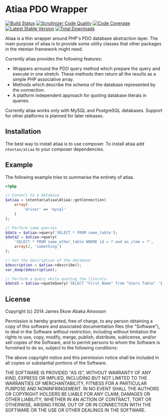 Atiaa PDO Wrapper
=================

[![Build Status](https://travis-ci.org/ntentan/atiaa.svg)](https://travis-ci.org/ntentan/atiaa)
[![Scrutinizer Code Quality](https://scrutinizer-ci.com/g/ntentan/atiaa/badges/quality-score.png?b=master)](https://scrutinizer-ci.com/g/ntentan/atiaa/?branch=master)
[![Code Coverage](https://scrutinizer-ci.com/g/ntentan/atiaa/badges/coverage.png?b=master)](https://scrutinizer-ci.com/g/ntentan/atiaa/?branch=master)
[![Latest Stable Version](https://poser.pugx.org/ntentan/atiaa/version.svg)](https://packagist.org/packages/ntentan/atiaa)
[![Total Downloads](https://poser.pugx.org/ntentan/atiaa/downloads.svg)](https://packagist.org/packages/ntentan/atiaa)

Atiaa is a thin wrapper around PHP's PDO database abstraction layer. The main 
purpose of atiaa is to provide some utility classes that other packages in the 
ntentan framework might need. 

Currently atiaa provides the following features:
 - Wrappers arround the PDO query method which prepare the query and execute in 
   one stretch. These methods then return all the results as a simple 
   PHP associative array.
 - Methods which describe the schema of the database represented by the connection. 
 - A platform independent approach for quoting database literals in queries.

Currently atiaa works only with MySQL and PostgreSQL databases. 
Support for other platforms is planned for later releases.

Installation
------------
The best way to install atiaa is to use composer. To install atiaa add 
`ntentan/atiaa` to your composer dependencies.

Example
-------
The following example tries to summarise the entirety of atiaa.

````php
<?php

// Connect to a database
$atiaa = \ntentan\atiaa\Atiaa::getConnection(
    array(
        'driver' => 'mysql'
    )
);

// Perform some queries
$data = $atiaa->query('SELECT * FROM some_table');
$data2 = $atiaa->query(
    'SELECT * FROM some_other_table WHERE id = ? and an_item = ?', 
    array(2, 'something')
);

// Get the description of the database
$description = $atiaa->describe();
var_dump($description);

// Perform a query while quoting the literals.
$data3 = $atiaa->quoteQuery('SELECT "First Name" from "Users Table" ');
````

License
-------
Copyright (c) 2014 James Ekow Abaka Ainooson

Permission is hereby granted, free of charge, to any person obtaining
a copy of this software and associated documentation files (the
"Software"), to deal in the Software without restriction, including
without limitation the rights to use, copy, modify, merge, publish,
distribute, sublicense, and/or sell copies of the Software, and to
permit persons to whom the Software is furnished to do so, subject to
the following conditions:

The above copyright notice and this permission notice shall be
included in all copies or substantial portions of the Software.

THE SOFTWARE IS PROVIDED "AS IS", WITHOUT WARRANTY OF ANY KIND,
EXPRESS OR IMPLIED, INCLUDING BUT NOT LIMITED TO THE WARRANTIES OF
MERCHANTABILITY, FITNESS FOR A PARTICULAR PURPOSE AND
NONINFRINGEMENT. IN NO EVENT SHALL THE AUTHORS OR COPYRIGHT HOLDERS BE
LIABLE FOR ANY CLAIM, DAMAGES OR OTHER LIABILITY, WHETHER IN AN ACTION
OF CONTRACT, TORT OR OTHERWISE, ARISING FROM, OUT OF OR IN CONNECTION
WITH THE SOFTWARE OR THE USE OR OTHER DEALINGS IN THE SOFTWARE.
